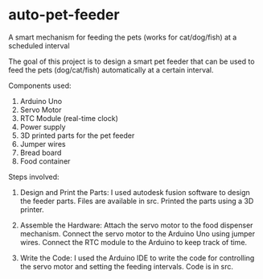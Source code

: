 # auto-pet-feeder
A smart mechanism for feeding the pets (works for cat/dog/fish) at a scheduled interval

The goal of this project is to design a smart pet feeder that can be used to feed the pets (dog/cat/fish) automatically at a certain interval. 

Components used:
1. Arduino Uno
2. Servo Motor
3. RTC Module (real-time clock)
4. Power supply
5. 3D printed parts for the pet feeder
6. Jumper wires
7. Bread board
8. Food container

Steps involved:

1. Design and Print the Parts:
I used autodesk fusion software to design the feeder parts. Files are available in src.
Printed the parts using a 3D printer.

2. Assemble the Hardware:
Attach the servo motor to the food dispenser mechanism.
Connect the servo motor to the Arduino Uno using jumper wires.
Connect the RTC module to the Arduino to keep track of time.

3. Write the Code:
I used the Arduino IDE to write the code for controlling the servo motor and setting the feeding intervals. Code is in src.
